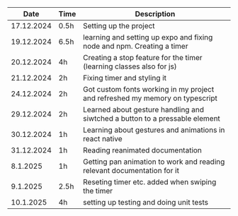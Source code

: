 | Date       | Time | Description                                                                  |
| ---------- | ---- | ---------------------------------------------------------------------------- |
| 17.12.2024 | 0.5h | Setting up the project                                                       |
| 19.12.2024 | 6.5h | learning and setting up expo and fixing node and npm. Creating a timer       |
| 20.12.2024 | 4h   | Creating a stop feature for the timer (learning classes also for js)         |
| 21.12.2024 | 2h   | Fixing timer and styling it                                                  |
| 24.12.2024 | 2h   | Got custom fonts working in my project and refreshed my memory on typescript |
| 29.12.2024 | 2h   | Learned about gesture handling and siwtched a button to a pressable element  |
| 30.12.2024 | 1h   | Learning about gestures and animations in react native                       |
| 31.12.2024 | 1h   | Reading reanimated documentation                                             |
| 8.1.2025   | 1h   | Getting pan animation to work and reading relevant documentation for it      |
| 9.1.2025   | 2.5h | Reseting timer etc. added when swiping the timer                             |
| 10.1.2025  | 4h   | setting up testing and doing unit tests                                      |
